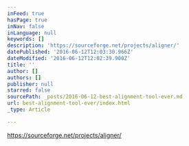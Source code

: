 ```yaml
---
inFeed: true
hasPage: true
inNav: false
inLanguage: null
keywords: []
description: 'https://sourceforge.net/projects/aligner/'
datePublished: '2016-06-12T12:03:30.966Z'
dateModified: '2016-06-12T12:02:39.900Z'
title: ''
author: []
authors: []
publisher: null
starred: false
sourcePath: _posts/2016-06-12-best-alignment-tool-ever.md
url: best-alignment-tool-ever/index.html
_type: Article

---
```

https://sourceforge.net/projects/aligner/